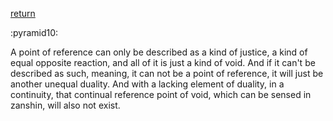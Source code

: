 [return](thevoid)

:pyramid10:

A point of reference can only be described as a kind of justice, a kind of equal opposite reaction, and all of it is just a kind of void. And if it can't be described as such, meaning, it can not be a point of reference, it will just be another unequal duality. And with a lacking element of duality, in a continuity, that continual reference point of void, which can be sensed in zanshin, will also not exist.


